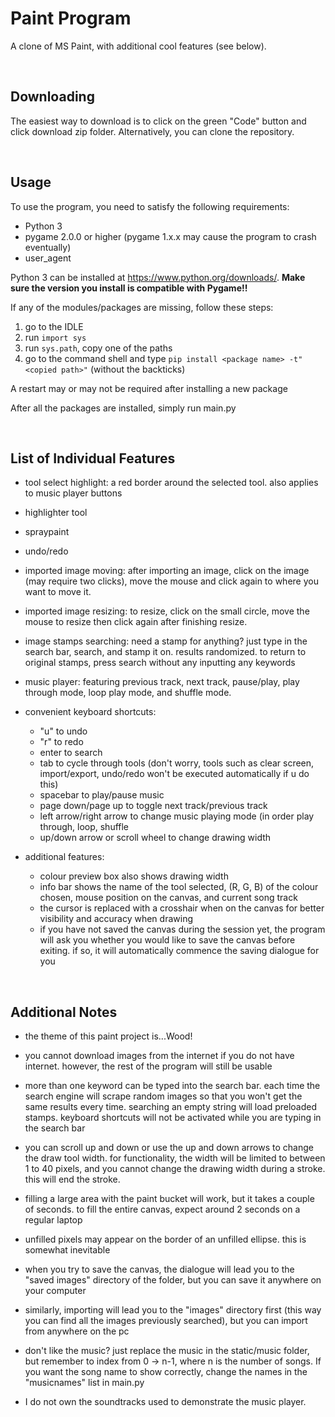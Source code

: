 # Paint Program
A clone of MS Paint, with additional cool features (see below).

<br>

## Downloading
The easiest way to download is to click on the green "Code" button and click download zip folder.
Alternatively, you can clone the repository.

<br>

## Usage
To use the program, you need to satisfy the following requirements:
* Python 3
* pygame 2.0.0 or higher (pygame 1.x.x may cause the program to crash eventually)
* user_agent

Python 3 can be installed at https://www.python.org/downloads/. **Make sure the version you install is compatible with Pygame!!**

If any of the modules/packages are missing, follow these steps:
1. go to the IDLE
2. run `import sys`
3. run `sys.path`, copy one of the paths
4. go to the command shell and type `pip install <package name> -t"<copied path>"` (without the backticks)
    
A restart may or may not be required after installing a new package

After all the packages are installed, simply run main.py

<br>

## List of Individual Features

* tool select highlight: a red border around the selected tool. also applies to music player buttons

* highlighter tool

* spraypaint

* undo/redo

* imported image moving: after importing an image, click on the image (may require two clicks), move the mouse and click again to where you want to move it. 

* imported image resizing: to resize, click on the small circle, move the mouse to resize then click again after finishing resize.

* image stamps searching: need a stamp for anything? just type in the search bar, search, and stamp it on. results randomized. to return to original stamps, press search without any inputting any keywords
    
* music player: featuring previous track, next track, pause/play, play through mode, loop play mode, and shuffle mode. 
    
* convenient keyboard shortcuts:
    * "u" to undo
    * "r" to redo
    * enter to search
    * tab to cycle through tools (don't worry, tools such as clear screen, import/export, undo/redo won't be executed automatically if u do this)
    * spacebar to play/pause music
    * page down/page up to toggle next track/previous track
    * left arrow/right arrow to change music playing mode (in order play through, loop, shuffle
    * up/down arrow or scroll wheel to change drawing width
    

* additional features:
    * colour preview box also shows drawing width
    * info bar shows the name of the tool selected, (R, G, B) of the colour chosen, mouse position on the canvas, and current song track
    * the cursor is replaced with a crosshair when on the canvas for better visibility and accuracy when drawing
    * if you have not saved the canvas during the session yet, the program will ask you whether you would like to save the canvas before exiting. if so, it will automatically commence the saving dialogue for you

<br>

## Additional Notes

* the theme of this paint project is...Wood!

* you cannot download images from the internet if you do not have internet. however, the rest of the program will still be usable

* more than one keyword can be typed into the search bar. each time the search engine will scrape random images so that you won't get the same results every time. searching an empty string will load preloaded stamps. keyboard shortcuts will not be activated while you are typing in the search bar

* you can scroll up and down or use the up and down arrows to change the draw tool width. for functionality, the width will be limited to between 1 to 40 pixels, and you cannot change the drawing width during a stroke. this will end the stroke.

* filling a large area with the paint bucket will work, but it takes a couple of seconds. to fill the entire canvas, expect around 2 seconds on a regular laptop

* unfilled pixels may appear on the border of an unfilled ellipse. this is somewhat inevitable

* when you try to save the canvas, the dialogue will lead you to the "saved images" directory of the folder, but you can save it anywhere on your computer

* similarly, importing will lead you to the "images" directory first (this way you can find all the images previously searched), but you can import from anywhere on the pc

* don't like the music? just replace the music in the static/music folder, but remember to index from 0 -> n-1, where n is the number of songs. If you want the song name to show correctly, change the names in the "musicnames" list  in main.py

* I do not own the soundtracks used to demonstrate the music player.
